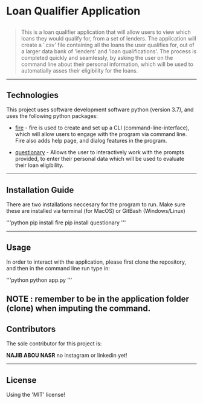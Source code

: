 # Loan Qualifier Application

## 
> This is a loan qualifier application that will allow users to view which loans they would qualify for, from a set of lenders. The application will create a '.csv' file containing all the loans the user qualifies for, out of a larger data bank of 'lenders' and 'loan qualifications'. The process is completed quickly and seamlessly, by asking the user on the command line about their personal information, which will be used to automatially asses their eligibility for the loans. 
---

## Technologies

This project uses software development software python (version 3.7), and uses the following python packages:

* [fire](https://github.com/google/python-fire) - fire is used to create and set up a CLI (command-line-interface), which will allow users to engage with the program via command line. Fire also adds help page, and dialog features in the program.

* [questionary](https://github.com/tmbo/questionary) - Allows the user to interactively work with the prompts provided, to enter their personal data which will be used to evaluate their loan eligibility. 

---

## Installation Guide

There are two installations neccesary for the program to run. Make sure these are installed via terminal (for MacOS) or GitBash (Windows/Linux)

'''python
    pip install fire
    pip install questionary
'''

---

## Usage

In order to interact with the application, please first clone the repository, and then in the command line run type in:

'''python
python app.py
'''

NOTE : remember to be in the application folder (clone) when imputing the command.
---

## Contributors

The sole contributor for this project is:

**NAJIB ABOU NASR**
 no instagram or linkedin yet!

---

## License

Using the 'MIT' license!

